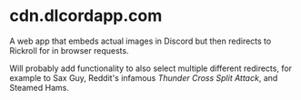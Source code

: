 # cdn.dlcordapp.com

A web app that embeds actual images in Discord but then redirects to Rickroll for in browser requests. 

Will probably add functionality to also select multiple different redirects, for example to Sax Guy, Reddit's infamous *Thunder Cross Split Attack*, and Steamed Hams.
